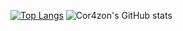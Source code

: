 

[![Top Langs](https://github-readme-stats.vercel.app/api/top-langs/?username=Cor4zon&layout=Cor4zon)](https://github.com/Cor4zon/github-readme-stats)
![Cor4zon's GitHub stats](https://github-readme-stats.vercel.app/api?username=Cor4zon&show_icons=true&theme=radical)

 
